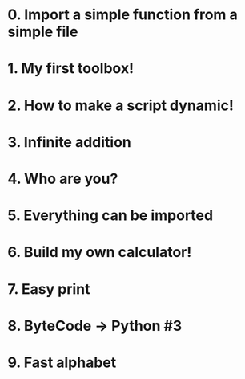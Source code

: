 # 0. Import a simple function from a simple file
# 1. My first toolbox!
# 2. How to make a script dynamic!
# 3. Infinite addition
# 4. Who are you?
# 5. Everything can be imported
# 6. Build my own calculator!
# 7. Easy print
# 8. ByteCode -> Python #3
# 9. Fast alphabet
